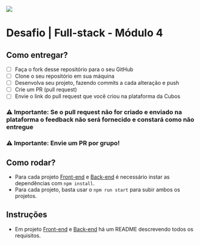 ![](https://i.imgur.com/xG74tOh.png)

# Desafio | Full-stack - Módulo 4

## Como entregar?

- [ ] Faça o fork desse repositório para o seu GitHub
- [ ] Clone o seu repositório em sua máquina
- [ ] Desenvolva seu projeto, fazendo commits a cada alteração e push
- [ ] Crie um PR (pull request)
- [ ] Envie o link do pull request que você criou na plataforma da Cubos

### ⚠️ Importante: Se o pull request não for criado e enviado na plataforma o feedback não será fornecido e constará como não entregue

### ⚠️ Importante: Envie um PR por grupo!

## Como rodar?

- Para cada projeto [Front-end](./frontend/) e [Back-end](./backend/) é necessário instar as dependências com `npm install`.
- Para cada projeto, basta usar o `npm run start` para subir ambos os projetos.

## Instruções

- Em projeto [Front-end](./frontend/) e [Back-end](./backend/) há um README descrevendo todos os requisitos.
